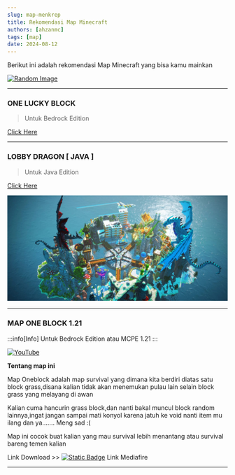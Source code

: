 ```yaml
---
slug: map-menkrep
title: Rekomendasi Map Minecraft
authors: [ahzanmc]
tags: [map]
date: 2024-08-12
---
```


Berikut ini adalah rekomendasi Map Minecraft yang bisa kamu mainkan


<!-- truncate -->

[![Random Image](https://imapi.ingfomenkrep.my.id/random-image-show)](https://imapi.ingfomenkrep.my.id/random-link)

---
### ONE LUCKY BLOCK

> Untuk Bedrock Edition

[Click Here](https://www.mediafire.com/file/qn2miyekztn76ue/ONE+LUCKY+BLOCK.mctemplate/file)

---
### LOBBY DRAGON [ JAVA ]

> Untuk Java Edition

[Click Here](https://www.mediafire.com/file/wkszx4wwq9h97mq/%25E1%25B4%258D%25C9%25AA%25E1%25B4%2584%25CA%259C%25E1%25B4%2580%25E1%25B4%2587%25CA%259F_Dragon_Hub-3i5j45.zip/file)

![lobby naga](img/IMG-20240811-WA0176(1).jpg)

---
### MAP ONE BLOCK 1.21
:::info[Info]
Untuk Bedrock Edition atau MCPE 1.21
:::

[![YouTube](http://i.ytimg.com/vi/G3NNfrg5urw/hqdefault.jpg)](https://www.youtube.com/watch?v=G3NNfrg5urw)

**Tentang map ini**

Map Oneblock adalah map survival yang dimana kita berdiri diatas satu block grass,disana kalian tidak akan menemukan pulau lain selain block grass yang melayang di awan

Kalian cuma hancurin grass block,dan nanti bakal muncul block random lainnya,ingat jangan sampai mati konyol karena jatuh ke void nanti item mu ilang dan ya....... Meng sad :(

Map ini cocok buat kalian yang mau survival lebih menantang atau survival bareng temen kalian

Link Download >> [![Static Badge](https://img.shields.io/badge/download-here)](https://www.mediafire.com/file/l0nu1zsgj4g5o70/Map_One_Block_Minecraft_MCPE_1.21_%2528Linked_by_AhZanMC%2529.mcworld/file) Link Mediafire

---

